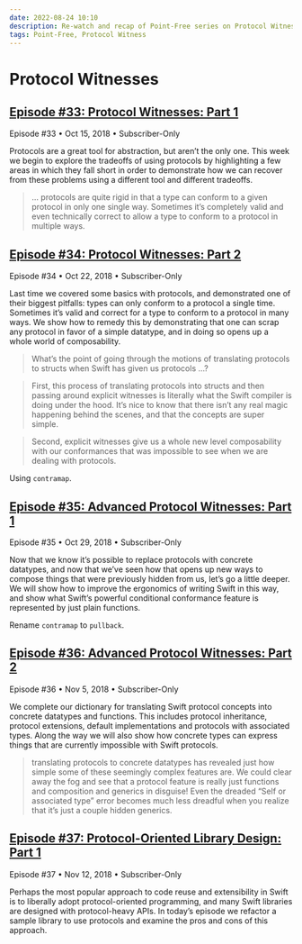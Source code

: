 ```yaml
---
date: 2022-08-24 10:10
description: Re-watch and recap of Point-Free series on Protocol Witnesses
tags: Point-Free, Protocol Witness
---
```

# Protocol Witnesses

## [Episode #33: Protocol Witnesses: Part 1](https://www.pointfree.co/episodes/ep33-protocol-witnesses-part-1)

Episode #33 • Oct 15, 2018 • Subscriber-Only

Protocols are a great tool for abstraction, but aren’t the only one. This week we begin to explore the tradeoffs of using protocols by highlighting a few areas in which they fall short in order to demonstrate how we can recover from these problems using a different tool and different tradeoffs.

> ... protocols are quite rigid in that a type can conform to a given protocol in only one single way. Sometimes it’s completely valid and even technically correct to allow a type to conform to a protocol in multiple ways.


## [Episode #34: Protocol Witnesses: Part 2](https://www.pointfree.co/episodes/ep34-protocol-witnesses-part-2)

Episode #34 • Oct 22, 2018 • Subscriber-Only

Last time we covered some basics with protocols, and demonstrated one of their biggest pitfalls: types can only conform to a protocol a single time. Sometimes it’s valid and correct for a type to conform to a protocol in many ways. We show how to remedy this by demonstrating that one can scrap any protocol in favor of a simple datatype, and in doing so opens up a whole world of composability.

> What’s the point of going through the motions of translating protocols to structs when Swift has given us protocols ...?

> First, this process of translating protocols into structs and then passing around explicit witnesses is literally what the Swift compiler is doing under the hood. It’s nice to know that there isn’t any real magic happening behind the scenes, and that the concepts are super simple.

> Second, explicit witnesses give us a whole new level composability with our conformances that was impossible to see when we are dealing with protocols.

Using `contramap`.


## [Episode #35: Advanced Protocol Witnesses: Part 1](https://www.pointfree.co/episodes/ep35-advanced-protocol-witnesses-part-1)

Episode #35 • Oct 29, 2018 • Subscriber-Only

Now that we know it’s possible to replace protocols with concrete datatypes, and now that we’ve seen how that opens up new ways to compose things that were previously hidden from us, let’s go a little deeper. We will show how to improve the ergonomics of writing Swift in this way, and show what Swift’s powerful conditional conformance feature is represented by just plain functions.

Rename `contramap` to `pullback`.


## [Episode #36: Advanced Protocol Witnesses: Part 2](https://www.pointfree.co/episodes/ep36-advanced-protocol-witnesses-part-2)

Episode #36 • Nov 5, 2018 • Subscriber-Only

We complete our dictionary for translating Swift protocol concepts into concrete datatypes and functions. This includes protocol inheritance, protocol extensions, default implementations and protocols with associated types. Along the way we will also show how concrete types can express things that are currently impossible with Swift protocols.

> translating protocols to concrete datatypes has revealed just how simple some of these seemingly complex features are. We could clear away the fog and see that a protocol feature is really just functions and composition and generics in disguise! Even the dreaded “Self or associated type” error becomes much less dreadful when you realize that it’s just a couple hidden generics.


## [Episode #37: Protocol-Oriented Library Design: Part 1](https://www.pointfree.co/episodes/ep37-protocol-oriented-library-design-part-1)

Episode #37 • Nov 12, 2018 • Subscriber-Only

Perhaps the most popular approach to code reuse and extensibility in Swift is to liberally adopt protocol-oriented programming, and many Swift libraries are designed with protocol-heavy APIs. In today’s episode we refactor a sample library to use protocols and examine the pros and cons of this approach.







